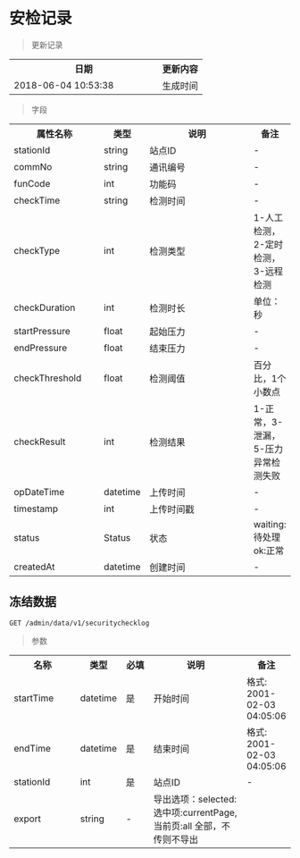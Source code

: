 # 安检记录

> 更新记录

<table>
    <tr>
        <th style="width:250px;">日期</th>
        <th>更新内容</th>
    </tr>
    <tr>
        <td>2018-06-04 10:53:38</td>
        <td>生成时间</td>
    </tr>
</table>

> 字段

<table>
    <tr>
        <th style="width:150px;">属性名称</th>
        <th style="width:60px;">类型</th>
        <th style="width:200px;">说明</th>
        <th>备注</th>
    </tr>
    <tr>
        <td>stationId</td>
        <td>string</td>
        <td>站点ID</td>
        <td>-</td>
    </tr>
    <tr>
        <td>commNo</td>
        <td>string</td>
        <td>通讯编号</td>
        <td>-</td>
    </tr>
    <tr>
        <td>funCode</td>
        <td>int</td>
        <td>功能码</td>
        <td>-</td>
    </tr>
    <tr>
        <td>checkTime</td>
        <td>string</td>
        <td>检测时间</td>
        <td>-</td>
    </tr>
    <tr>
        <td>checkType</td>
        <td>int</td>
        <td>检测类型</td>
        <td>1-人工检测，2-定时检测，3-远程检测</td>
    </tr>
    <tr>
        <td>checkDuration</td>
        <td>int</td>
        <td>检测时长</td>
        <td>单位：秒</td>
    </tr>
    <tr>
        <td>startPressure</td>
        <td>float</td>
        <td>起始压力</td>
        <td>-</td>
    </tr>
    <tr>
        <td>endPressure</td>
        <td>float</td>
        <td>结束压力</td>
        <td>-</td>
    </tr>
    <tr>
        <td>checkThreshold</td>
        <td>float</td>
        <td>检测阈值</td>
        <td>百分比，1个小数点</td>
    </tr>
    <tr>
        <td>checkResult</td>
        <td>int</td>
        <td>检测结果</td>
        <td>1-正常，3-泄漏，5-压力异常检测失败</td>
    </tr>
    <tr>
        <td>opDateTime</td>
        <td>datetime</td>
        <td>上传时间</td>
        <td>-</td>
    </tr>
    <tr>
        <td>timestamp</td>
        <td>int</td>
        <td>上传时间戳</td>
        <td>-</td>
    </tr>
    <tr>
        <td>status</td>
        <td>Status</td>
        <td>状态</td>
        <td>waiting: 待处理 ok:正常</td>
    </tr>
    <tr>
        <td>createdAt</td>
        <td>datetime</td>
        <td>创建时间</td>
        <td>-</td>
    </tr>   
</table>

## 冻结数据

```
GET /admin/data/v1/securitychecklog
```

> 参数
<table>
    <tr>
        <th style="width:150px;">名称</th>
        <th style="width:60px;">类型</th>
        <th style="width:60px;">必填</th>
        <th style="width:200px;">说明</th>
        <th>备注</th>
    </tr>
    <tr>
        <td>startTime</td>
        <td>datetime</td>
        <td>是</td>
        <td>开始时间</td>
        <td>格式: 2001-02-03 04:05:06</td>
    </tr>
    <tr>
        <td>endTime</td>
        <td>datetime</td>
        <td>是</td>
        <td>结束时间</td>
        <td>格式: 2001-02-03 04:05:06</td>
    </tr>
    <tr>
        <td>stationId</td>
        <td>int</td>
        <td>是</td>
        <td>站点ID</td>
        <td>-</td>
    </tr>
    <tr>
        <td>export</td>
        <td>string</td>
        <td>-</td>
        <td>导出选项：selected: 选中项:currentPage, 当前页:all 全部，不传则不导出</td>
    </tr>
</table>